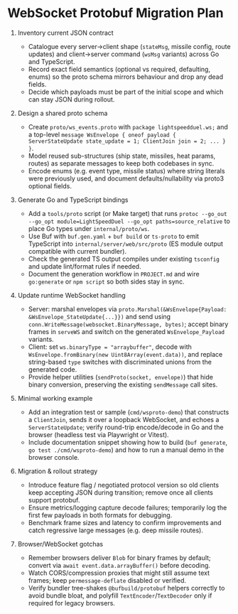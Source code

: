 # WebSocket Protobuf Migration Plan

1. Inventory current JSON contract
   - Catalogue every server→client shape (`stateMsg`, missile config, route updates) and client→server command (`wsMsg` variants) across Go and TypeScript.
   - Record exact field semantics (optional vs required, defaulting, enums) so the proto schema mirrors behaviour and drop any dead fields.
   - Decide which payloads must be part of the initial scope and which can stay JSON during rollout.

2. Design a shared proto schema
   - Create `proto/ws_events.proto` with `package lightspeedduel.ws;` and a top-level `message WsEnvelope { oneof payload { ServerStateUpdate state_update = 1; ClientJoin join = 2; ... } }`.
   - Model reused sub-structures (ship state, missiles, heat params, routes) as separate messages to keep both codebases in sync.
   - Encode enums (e.g. event type, missile status) where string literals were previously used, and document defaults/nullability via proto3 optional fields.

3. Generate Go and TypeScript bindings
   - Add a `tools/proto` script (or Make target) that runs `protoc --go_out --go_opt module=LightSpeedDuel --go_opt paths=source_relative` to place Go types under `internal/proto/ws`.
   - Use Buf with `buf.gen.yaml` + `buf build` or `ts-proto` to emit TypeScript into `internal/server/web/src/proto` (ES module output compatible with current bundler).
   - Check the generated TS output compiles under existing `tsconfig` and update lint/format rules if needed.
   - Document the generation workflow in `PROJECT.md` and wire `go:generate` or `npm script` so both sides stay in sync.

4. Update runtime WebSocket handling
   - Server: marshal envelopes via `proto.Marshal(&WsEnvelope{Payload: &WsEnvelope_StateUpdate{...}})` and send using `conn.WriteMessage(websocket.BinaryMessage, bytes)`; accept binary frames in `serveWS` and switch on the generated `WsEnvelope_Payload` variants.
   - Client: set `ws.binaryType = "arraybuffer"`, decode with `WsEnvelope.fromBinary(new Uint8Array(event.data))`, and replace string-based `type` switches with discriminated unions from the generated code.
   - Provide helper utilities (`sendProto(socket, envelope)`) that hide binary conversion, preserving the existing `sendMessage` call sites.

5. Minimal working example
   - Add an integration test or sample (`cmd/wsproto-demo`) that constructs a `ClientJoin`, sends it over a loopback WebSocket, and echoes a `ServerStateUpdate`; verify round-trip encode/decode in Go and the browser (headless test via Playwright or Vitest).
   - Include documentation snippet showing how to build (`buf generate`, `go test ./cmd/wsproto-demo`) and how to run a manual demo in the browser console.

6. Migration & rollout strategy
   - Introduce feature flag / negotiated protocol version so old clients keep accepting JSON during transition; remove once all clients support protobuf.
   - Ensure metrics/logging capture decode failures; temporarily log the first few payloads in both formats for debugging.
   - Benchmark frame sizes and latency to confirm improvements and catch regressive large messages (e.g. deep missile routes).

7. Browser/WebSocket gotchas
   - Remember browsers deliver `Blob` for binary frames by default; convert via `await event.data.arrayBuffer()` before decoding.
   - Watch CORS/compression proxies that might still assume text frames; keep `permessage-deflate` disabled or verified.
   - Verify bundler tree-shakes `@bufbuild/protobuf` helpers correctly to avoid bundle bloat, and polyfill `TextEncoder`/`TextDecoder` only if required for legacy browsers.

